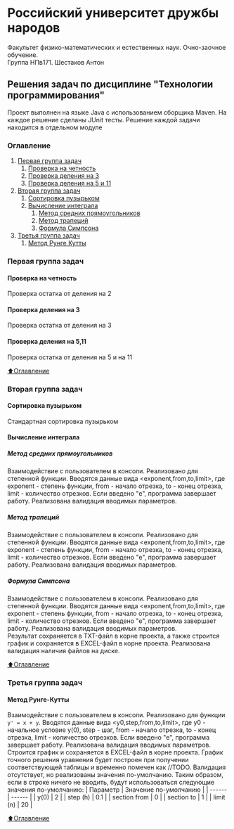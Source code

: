 # Российский университет дружбы народов
Факультет физико-математических и естественных наук. Очно-заочное обучение.  
Группа НПв171. Шестаков Антон

## Решения задач по дисциплине "Технологии программирования"
Проект выполнен на языке Java с использованием сборщика Maven. На каждое решение сделаны JUnit тесты. Решение каждой задачи находится в отдельном модуле

### Оглавление

1. [Первая группа задач](#Первая-группа-задач)
    1. [Проверка на четность](#Проверка-на-четность)
    2. [Проверка деления на 3](#Проверка-деления-на-3)
    3. [Проверка деления на 5 и 11](#Проверка-деления-на-5-и-11)
2. [Вторая группа задач](#Вторая-группа-задач)
    1. [Сортировка пузырьком](#Сортировка-пузырьком)
    2. [Вычисление интеграла](#Вычисление-интеграла)
        1. [Метод средних прямоугольников](#Метод-средних-прямоугольников)
        2. [Метод трапеций](#Метод-трапеций)
        3. [Формула Симпсона](#Формула-Симпсона)
3. [Третья группа задач](#Третья-группа-задач)
    1. [Метод Рунге Кутты](#Метод-Рунге-Кутты)

### Первая группа задач

#### Проверка на четность
Проверка остатка от деления на 2

#### Проверка деления на 3
Проверка остатка от деления на 3

#### Проверка деления на 5,11
Проверка остатка от деления на 5 и на 11

[:arrow_up:Оглавление](#Оглавление)

### Вторая группа задач

#### Сортировка пузырьком
Стандартная сортировка пузырьком

#### Вычисление интеграла

##### Метод средних прямоугольников
Взаимодействие с пользователем в консоли. Реализовано для степенной функции. Вводятся данные вида <exponent,from,to,limit>, где exponent - степень функции, from - начало отрезка, to - конец отрезка, limit - количество отрезков. Если введено "е", программа завершает работу. Реализована валидация вводимых параметров.

##### Метод трапеций
Взаимодействие с пользователем в консоли. Реализовано для степенной функции. Вводятся данные вида <exponent,from,to,limit>, где exponent - степень функции, from - начало отрезка, to - конец отрезка, limit - количество отрезков. Если введено "е", программа завершает работу. Реализована валидация вводимых параметров.

##### Формула Симпсона
Взаимодействие с пользователем в консоли. Реализовано для степенной функции. Вводятся данные вида <exponent,from,to,limit>, где exponent - степень функции, from - начало отрезка, to - конец отрезка, limit - количество отрезков. Если введено "е", программа завершает работу. Реализована валидация вводимых параметров.  
Результат сохраняется в TXT-файл в корне проекта, а также строится график и сохраняется в EXCEL-файл в корне проекта. Реализована валидация наличия файлов на диске.

[:arrow_up:Оглавление](#Оглавление)

### Третья группа задач

#### Метод Рунге-Кутты
Взаимодействие с пользователем в консоли. Реализовано для функции `y' = x + y`. Вводятся данные вида <y0,step,from,to,limit>, где y0 - начальное условие y(0), step - шаг, from - начало отрезка, to - конец отрезка, limit - количество отрезков. Если введено "е", программа завершает работу. Реализована валидация вводимых параметров.
Cтроится график и сохраняется в EXCEL-файл в корне проекта. График точного решения уравнения будет построен при получении соответствующей таблицы и временно помечен как //TODO.
Валидация отсутствует, но реализованы значения по-умолчанию. Таким образом, если в строке ничего не вводить, будут использоваться следующие значения по-умолчанию:
| Параметр | Значение по-умолчанию |
| ------ | ------ |
| y(0) | 2 |
| step (h) | 0.1 |
| section from | 0 |
| section to | 1 |
| limit (n) | 20 |

[:arrow_up:Оглавление](#Оглавление)

